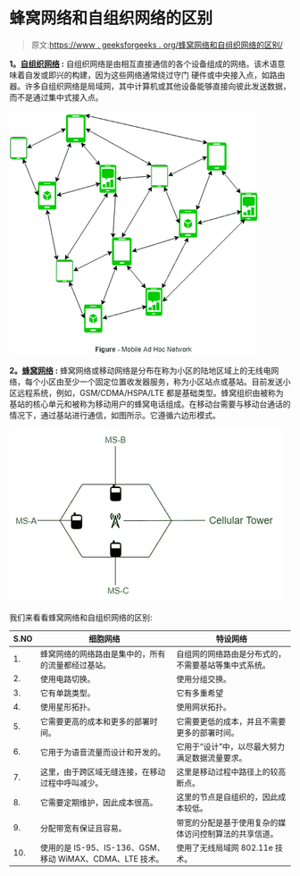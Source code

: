 # 蜂窝网络和自组织网络的区别

> 原文:[https://www . geeksforgeeks . org/蜂窝网络和自组织网络的区别/](https://www.geeksforgeeks.org/difference-between-cellular-and-ad-hoc-network/)

**1。[自组织网络](https://www.geeksforgeeks.org/introduction-of-mobile-ad-hoc-network-manet/) :**
自组织网络是由相互直接通信的各个设备组成的网络。该术语意味着自发或即兴的构建，因为这些网络通常绕过守门
硬件或中央接入点，如路由器。许多自组织网络是局域网，其中计算机或其他设备能够直接向彼此发送数据，而不是通过集中式接入点。

![](img/6eae591208862dedc49e536e15e2ede7.png)

**2。[蜂窝网络](https://www.geeksforgeeks.org/cellular-networks) :**
蜂窝网络或移动网络是分布在称为小区的陆地区域上的无线电网络，每个小区由至少一个固定位置收发器服务，称为小区站点或基站。目前发送小区远程系统，例如，GSM/CDMA/HSPA/LTE 都是基础类型。蜂窝组织由被称为基站的核心单元和被称为移动用户的蜂窝电话组成。在移动台需要与移动台通话的情况下，通过基站进行通信，如图所示。它遵循六边形模式。

![](img/eb214df638261f452976d580117a73c5.png)

我们来看看蜂窝网络和自组织网络的区别:

| S.NO | 细胞网络 | 特设网络 |
| --- | --- | --- |
| 1. | 蜂窝网络的网络路由是集中的，所有的流量都经过基站。 | 自组网的网络路由是分布式的，不需要基站等集中式系统。 |
| 2. | 使用电路切换。 | 使用分组交换。 |
| 3. | 它有单跳类型。 | 它有多重希望 |
| 4. | 使用星形拓扑。 | 使用网状拓扑。 |
| 5. | 它需要更高的成本和更多的部署时间。 | 它需要更低的成本，并且不需要更多的部署时间。 |
| 6. | 它用于为语音流量而设计和开发的。 | 它用于“设计”中，以尽最大努力满足数据流量要求。 |
| 7. | 这里，由于跨区域无缝连接，在移动过程中呼叫减少。 | 这里是移动过程中路径上的较高断点。 |
| 8. | 它需要定期维护，因此成本很高。 | 这里的节点是自组织的，因此成本较低。 |
| 9. | 分配带宽有保证且容易。 | 带宽的分配是基于使用复杂的媒体访问控制算法的共享信道。 |
| 10. | 使用的是 IS-95、IS-136、GSM、移动 WiMAX、CDMA、LTE 技术。 | 使用了无线局域网 802.11e 技术。 |